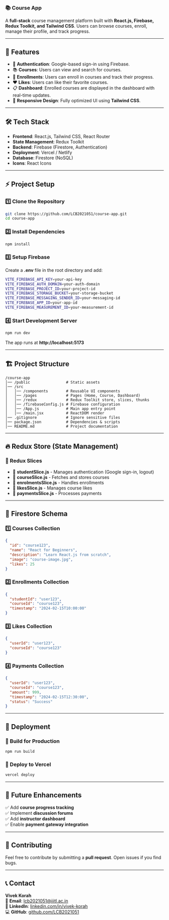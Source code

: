 ### 📚 **Course App**

A **full-stack** course management platform built with **React.js, Firebase, Redux Toolkit, and Tailwind CSS**. Users can browse courses, enroll, manage their profile, and track progress.

---

## 🚀 **Features**

- 🔐 **Authentication**: Google-based sign-in using Firebase.
- 📚 **Courses**: Users can view and search for courses.
- 🏫 **Enrollments**: Users can enroll in courses and track their progress.
- ❤️ **Likes**: Users can like their favorite courses.
- 📋 **Dashboard**: Enrolled courses are displayed in the dashboard with real-time updates.
- 📱 **Responsive Design**: Fully optimized UI using **Tailwind CSS**.

---

## 🛠 **Tech Stack**

- **Frontend**: React.js, Tailwind CSS, React Router
- **State Management**: Redux Toolkit
- **Backend**: Firebase (Firestore, Authentication)
- **Deployment**: Vercel / Netlify
- **Database**: Firestore (NoSQL)
- **Icons**: React Icons

---

## ⚡ **Project Setup**

### **1️⃣ Clone the Repository**

```sh
git clone https://github.com/LCB2021051/course-app.git
cd course-app
```

### **2️⃣ Install Dependencies**

```sh
npm install
```

### **3️⃣ Setup Firebase**

Create a **.env** file in the root directory and add:

```sh
VITE_FIREBASE_API_KEY=your-api-key
VITE_FIREBASE_AUTH_DOMAIN=your-auth-domain
VITE_FIREBASE_PROJECT_ID=your-project-id
VITE_FIREBASE_STORAGE_BUCKET=your-storage-bucket
VITE_FIREBASE_MESSAGING_SENDER_ID=your-messaging-id
VITE_FIREBASE_APP_ID=your-app-id
VITE_FIREBASE_MEASUREMENT_ID=your-measurement-id
```

### **4️⃣ Start Development Server**

```sh
npm run dev
```

The app runs at **http://localhost:5173**

---

## 🏗 **Project Structure**

```
/course-app
│── /public                # Static assets
│── /src
│   │── /components        # Reusable UI components
│   │── /pages             # Pages (Home, Course, Dashboard)
│   │── /redux             # Redux Toolkit store, slices, thunks
│   │── /firebaseConfig.js # Firebase configuration
│   │── /App.js            # Main app entry point
│   │── /main.jsx          # ReactDOM render
│── .gitignore             # Ignore sensitive files
│── package.json           # Dependencies & scripts
│── README.md              # Project documentation
```

---

## 🔥 **Redux Store (State Management)**

### **📝 Redux Slices**

- 📌 **studentSlice.js** - Manages authentication (Google sign-in, logout)
- 📌 **courseSlice.js** - Fetches and stores courses
- 📌 **enrolmentsSlice.js** - Handles enrollments
- 📌 **likesSlice.js** - Manages course likes
- 📌 **paymentsSlice.js** - Processes payments

---

## 📂 **Firestore Schema**

### **1️⃣ Courses Collection**

```json
{
  "id": "course123",
  "name": "React for Beginners",
  "description": "Learn React.js from scratch",
  "image": "course-image.jpg",
  "likes": 25
}
```

### **2️⃣ Enrollments Collection**

```json
{
  "studentId": "user123",
  "courseId": "course123",
  "timestamp": "2024-02-15T10:00:00"
}
```

### **3️⃣ Likes Collection**

```json
{
  "userId": "user123",
  "courseId": "course123"
}
```

### **4️⃣ Payments Collection**

```json
{
  "userId": "user123",
  "courseId": "course123",
  "amount": 999,
  "timestamp": "2024-02-15T12:30:00",
  "status": "Success"
}
```

---

## 🚀 **Deployment**

### **🔹 Build for Production**

```sh
npm run build
```

### **🔹 Deploy to Vercel**

```sh
vercel deploy
```

---

## 📝 **Future Enhancements**

✅ Add **course progress tracking**  
✅ Implement **discussion forums**  
✅ Add **instructor dashboard**  
✅ Enable **payment gateway integration**

---

## 🤝 **Contributing**

Feel free to contribute by submitting a **pull request**. Open issues if you find bugs.

---

## 📞 **Contact**

**Vivek Korah**  
📧 **Email**: [lcb2021051@iiitl.ac.in](mailto:lcb2021051@iiitl.ac.in)  
🔗 **LinkedIn**: [linkedin.com/in/vivek-korah](https://www.linkedin.com/in/vivek-korah-0b39b7233/)  
💻 **GitHub**: [github.com/LCB2021051](https://github.com/LCB2021051)
